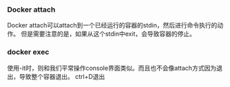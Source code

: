 ### Docker attach

Docker attach可以attach到一个已经运行的容器的stdin，然后进行命令执行的动作。 但是需要注意的是，如果从这个stdin中exit，会导致容器的停止。

### docker exec

使用-it时，则和我们平常操作console界面类似。而且也不会像attach方式因为退出，导致整个容器退出。 ctrl+D退出